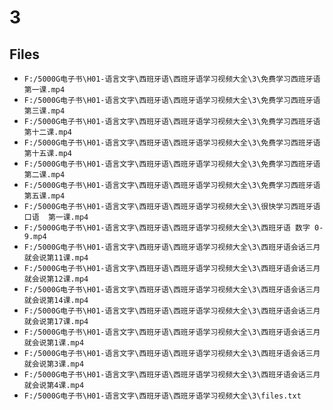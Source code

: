 # 3

## Files

- `F:/5000G电子书\H01-语言文字\西班牙语\西班牙语学习视频大全\3\免费学习西班牙语 第一课.mp4`
- `F:/5000G电子书\H01-语言文字\西班牙语\西班牙语学习视频大全\3\免费学习西班牙语 第三课.mp4`
- `F:/5000G电子书\H01-语言文字\西班牙语\西班牙语学习视频大全\3\免费学习西班牙语 第十二课.mp4`
- `F:/5000G电子书\H01-语言文字\西班牙语\西班牙语学习视频大全\3\免费学习西班牙语 第十五课.mp4`
- `F:/5000G电子书\H01-语言文字\西班牙语\西班牙语学习视频大全\3\免费学习西班牙语第二课.mp4`
- `F:/5000G电子书\H01-语言文字\西班牙语\西班牙语学习视频大全\3\免费学习西班牙语第五课.mp4`
- `F:/5000G电子书\H01-语言文字\西班牙语\西班牙语学习视频大全\3\很快学习西班牙语口语  第一课.mp4`
- `F:/5000G电子书\H01-语言文字\西班牙语\西班牙语学习视频大全\3\西班牙语 数字 0-9.mp4`
- `F:/5000G电子书\H01-语言文字\西班牙语\西班牙语学习视频大全\3\西班牙语会话三月就会说第11课.mp4`
- `F:/5000G电子书\H01-语言文字\西班牙语\西班牙语学习视频大全\3\西班牙语会话三月就会说第12课.mp4`
- `F:/5000G电子书\H01-语言文字\西班牙语\西班牙语学习视频大全\3\西班牙语会话三月就会说第14课.mp4`
- `F:/5000G电子书\H01-语言文字\西班牙语\西班牙语学习视频大全\3\西班牙语会话三月就会说第17课.mp4`
- `F:/5000G电子书\H01-语言文字\西班牙语\西班牙语学习视频大全\3\西班牙语会话三月就会说第1课.mp4`
- `F:/5000G电子书\H01-语言文字\西班牙语\西班牙语学习视频大全\3\西班牙语会话三月就会说第3课.mp4`
- `F:/5000G电子书\H01-语言文字\西班牙语\西班牙语学习视频大全\3\西班牙语会话三月就会说第4课.mp4`
- `F:/5000G电子书\H01-语言文字\西班牙语\西班牙语学习视频大全\3\files.txt`

